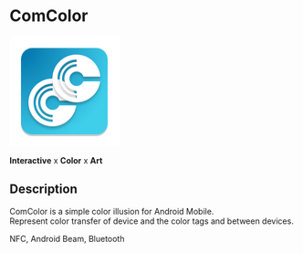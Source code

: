 ComColor
===

![ComColor app icon](https://raw.githubusercontent.com/cpslab/ComColor/master/app/src/main/res/drawable-xxxhdpi/ic_launcher_comcolor.png) 

**Interactive** x **Color** x **Art**
 
## Description

ComColor is a simple color illusion for Android Mobile.  
Represent color transfer of device and the color tags and between devices.  


NFC, Android Beam, Bluetooth
